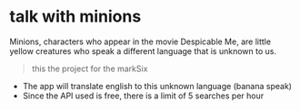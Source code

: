 # talk with minions
Minions, characters who appear in the movie Despicable Me, are little yellow creatures who speak a different language that is unknown to us.
> this the project for the markSix

- The app will translate english to this unknown language (banana speak) 
- Since the API used is free, there is a limit of 5 searches per hour
